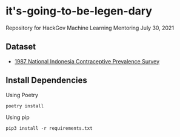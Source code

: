 # it's-going-to-be-legen-dary
Repository for HackGov Machine Learning Mentoring July 30, 2021

## Dataset
* [1987 National Indonesia Contraceptive Prevalence Survey](https://www.kaggle.com/joelzcharia/contraceptive-prevalence-survey?select=1987+Indonesia+Contraception+Prevalence+Study.csv)

## Install Dependencies
Using Poetry
```
poetry install
```

Using pip
```
pip3 install -r requirements.txt
```

<!-- stats starts -->
<!-- stats ends -->
